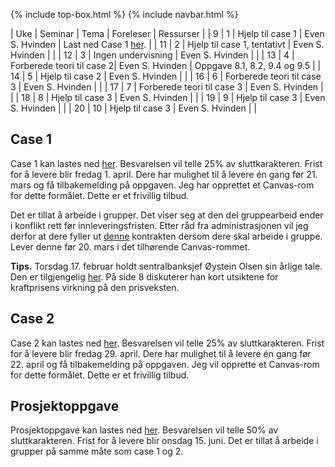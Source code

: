 {% include top-box.html %} <!-- Kode for å inkludere boksen på toppen av siden. Se _config.yml for å gjøre endringer. -->
{% include navbar.html %} <!-- Kode for navigasjonsmeny. Se navbar.html for å gjøre endringer. -->
<!-- Gjør endringer under her -->

| Uke | Seminar | Tema | Foreleser | Ressurser | 
| 9 | 1 | Hjelp til case 1 | Even S. Hvinden | Last ned Case 1 [her](https://www.dropbox.com/s/p4fcefu1vix5ay0/sok1016_case_1.pdf?dl=0). |
| 11 | 2 | Hjelp til case 1, tentativt | Even S. Hvinden |   |
| 12 | 3 | Ingen undervisning | Even S. Hvinden |   |
| 13 | 4 | Forberede teori til case 2| Even S. Hvinden | Oppgave 8.1, 8.2, 9.4 og 9.5  |
| 14 | 5 | Hjelp til case 2 | Even S. Hvinden |  |
| 16 | 6 | Forberede teori til case 3 | Even S. Hvinden |   |
| 17 | 7 | Forberede teori til case 3 | Even S. Hvinden |   |
| 18 | 8 | Hjelp til case 3  | Even S. Hvinden |   |
| 19 | 9 | Hjelp til case 3  | Even S. Hvinden |   |
| 20 | 10 | Hjelp til case 3 | Even S. Hvinden |   |

## Case 1

Case 1 kan lastes ned [her](https://www.dropbox.com/s/p4fcefu1vix5ay0/sok1016_case_1.pdf?dl=0). Besvarelsen vil telle 25% av sluttkarakteren. Frist for å levere blir fredag 1. april. Dere har mulighet til å levere én gang før 21. mars og få tilbakemelding på oppgaven. Jeg har opprettet et Canvas-rom for dette formålet. Dette er et frivillig tilbud.

Det er tillat å arbeide i grupper. Det viser seg at den del gruppearbeid ender i konflikt rett før innleveringsfristen. Etter råd fra administrasjonen vil jeg derfor at dere fyller ut [denne](https://www.dropbox.com/s/kpb0t4vf29ska6m/kontrakt%20gruppearbeid.pdf?dl=0) kontrakten dersom dere skal arbeide i gruppe. Lever denne før 20. mars i det tilhørende Canvas-rommet. 

**Tips.** Torsdag 17. februar holdt sentralbanksjef Øystein Olsen sin årlige tale. Den er tilgjengelig [her](https://www.norges-bank.no/contentassets/e48efa88ad634b0e9d1442b2243f6e7f/arstalen-2022.pdf?v=02/17/2022142725&ft=.pdf). På side 8 diskuterer han kort utsiktene for kraftprisens virkning på den prisveksten.    

## Case 2

Case 2 kan lastes ned [her](https://www.dropbox.com/s/n0p84pfachy07wm/sok1016_case_2.pdf?dl=0). Besvarelsen vil telle 25% av sluttkarakteren. Frist for å levere blir fredag 29. april. Dere har mulighet til å levere én gang før 22. april og få tilbakemelding på oppgaven. Jeg vil opprette et Canvas-rom for dette formålet. Dette er et frivillig tilbud.

## Prosjektoppgave

Prosjektoppgave kan lastes ned [her](https://www.dropbox.com/s/gdw48ifhlzy5fse/sok1016_prosjektoppgave.pdf?dl=0). Besvarelsen vil telle 50% av sluttkarakteren. Frist for å levere blir onsdag 15. juni. Det er tillat å arbeide i grupper på samme måte som case 1 og 2.
